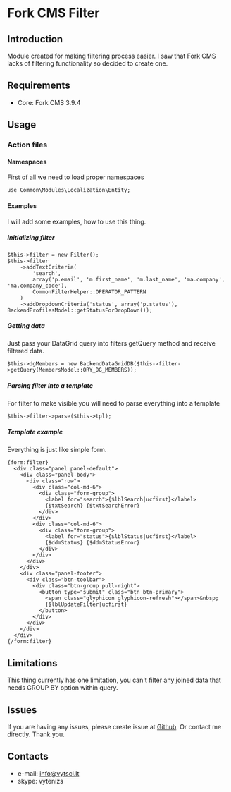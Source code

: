 # Fork CMS Filter
## Introduction
Module created for making filtering process easier. I saw that Fork CMS lacks of filtering functionality so decided
to create one.

## Requirements
* Core: Fork CMS 3.9.4

## Usage
### Action files
#### Namespaces
First of all we need to load proper namespaces

```
use Common\Modules\Localization\Entity;
```

#### Examples
I will add some examples, how to use this thing.

##### Initializing filter

```
$this->filter = new Filter();
$this->filter
    ->addTextCriteria(
        'search',
        array('p.email', 'm.first_name', 'm.last_name', 'ma.company', 'ma.company_code'),
        CommonFilterHelper::OPERATOR_PATTERN
    )
    ->addDropdownCriteria('status', array('p.status'), BackendProfilesModel::getStatusForDropDown());
```

##### Getting data
Just pass your DataGrid query into filters getQuery method and receive filtered data.

```
$this->dgMembers = new BackendDataGridDB($this->filter->getQuery(MembersModel::QRY_DG_MEMBERS));
```

##### Parsing filter into a template
For filter to make visible you will need to parse everything into a template

```
$this->filter->parse($this->tpl);
```

##### Template example
Everything is just like simple form.

```
{form:filter}
  <div class="panel panel-default">
    <div class="panel-body">
      <div class="row">
        <div class="col-md-6">
          <div class="form-group">
            <label for="search">{$lblSearch|ucfirst}</label>
            {$txtSearch} {$txtSearchError}
          </div>
        </div>
        <div class="col-md-6">
          <div class="form-group">
            <label for="status">{$lblStatus|ucfirst}</label>
            {$ddmStatus} {$ddmStatusError}
          </div>
        </div>
      </div>
    </div>
    <div class="panel-footer">
      <div class="btn-toolbar">
        <div class="btn-group pull-right">
          <button type="submit" class="btn btn-primary">
            <span class="glyphicon glyphicon-refresh"></span>&nbsp;
            {$lblUpdateFilter|ucfirst}
          </button>
        </div>
      </div>
    </div>
  </div>
{/form:filter}
```

## Limitations
This thing currently has one limitation, you can't filter any joined data that needs GROUP BY option within query.

## Issues
If you are having any issues, please create issue at [Github](https://github.com/vytenizs/forkcms-module-filter/issues).
Or contact me directly. Thank you.

## Contacts

* e-mail: info@vytsci.lt
* skype: vytenizs
